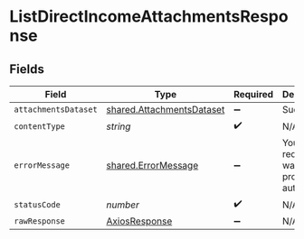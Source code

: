 # ListDirectIncomeAttachmentsResponse


## Fields

| Field                                                                  | Type                                                                   | Required                                                               | Description                                                            |
| ---------------------------------------------------------------------- | ---------------------------------------------------------------------- | ---------------------------------------------------------------------- | ---------------------------------------------------------------------- |
| `attachmentsDataset`                                                   | [shared.AttachmentsDataset](../../models/shared/attachmentsdataset.md) | :heavy_minus_sign:                                                     | Success                                                                |
| `contentType`                                                          | *string*                                                               | :heavy_check_mark:                                                     | N/A                                                                    |
| `errorMessage`                                                         | [shared.ErrorMessage](../../models/shared/errormessage.md)             | :heavy_minus_sign:                                                     | Your API request was not properly authorized.                          |
| `statusCode`                                                           | *number*                                                               | :heavy_check_mark:                                                     | N/A                                                                    |
| `rawResponse`                                                          | [AxiosResponse](https://axios-http.com/docs/res_schema)                | :heavy_minus_sign:                                                     | N/A                                                                    |